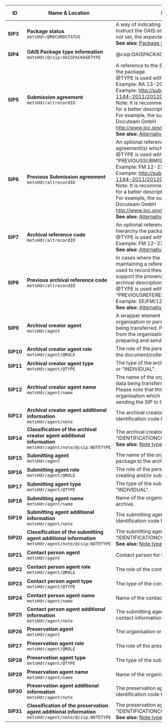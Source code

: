 | ID | Name & Location | Description & usage | Cardinality & Level |
| -- | --------------- | ------------------- | ------------------- |
| <a name="SIP3"></a>**SIP3** | **Package status** <br/> `metsHdr/@RECORDSTATUS` | A way of indicating the status of the package and to instruct the OAIS on how to properly handle the package. If not set, the expected behaviour is equal to NEW. <br/> **See also:** <a href="#VocabularyRECORDSTATUS" >Package status</a> | **0..1** <br/> MAY |
| <a name="SIP4"></a>**SIP4** | **OAIS Package type information** <br/> `metsHdr/@csip:OAISPACKAGETYPE` | @csip:OAISPACKAGETYPE is used with the value "SIP". | **1..1** <br/> MUST |
| <a name="SIP5"></a>**SIP5** | **Submission agreement** <br/> `metsHdr/altrecordID` | A reference to the Submission Agreement associated with the package. <br/> @TYPE is used with the value "SUBMISSIONAGREEMENT". <br/> Example: RA 13-2011/5329; 2012-04-12 <br/> Example: http://submissionagreement.kb.se/dnr331-1144-2011/20120711/ <br/> Note: It is recommended to use a machine-readable format for a better description of a submission agreement. <br/> For example, the submission agreement developed by Docuteam GmbH  <br/> http://www.loc.gov/standards/mets/profiles/00000041.xml <br/> **See also:** <a href="#VocabularyaltrecordIDTYPE" >Alternative record ID's</a> | **0..1** <br/> MAY |
| <a name="SIP6"></a>**SIP6** | **Previous Submission agreement** <br/> `metsHdr/altrecordID` | An optional reference to a previous submission agreement(s) which the information may have belonged to. <br/> @TYPE is used with the value "PREVIOUSSUBMISSIONAGREEMENT". <br/> Example: FM 12-2387/12726, 2007-09-19 <br/> Example: http://submissionagreement.kb.se/dnr331-1144-2011/20120711/ <br/> Note: It is recommended to use a machine-readable format for a better description of a submission agreement. <br/> For example, the submission agreement developed by Docuteam GmbH  <br/> http://www.loc.gov/standards/mets/profiles/00000041.xml <br/> **See also:** <a href="#VocabularyaltrecordIDTYPE" >Alternative record ID's</a> | **0..*** <br/> MAY |
| <a name="SIP7"></a>**SIP7** | **Archival reference code** <br/> `metsHdr/altrecordID` | An optional reference code indicating where in the archival hierarchy the package shall be placed in the OAIS. <br/> @TYPE is used with the value "REFERENCECODE". <br/> Example: FM 12-2387/12726, 2007-09-19 <br/> **See also:** <a href="#VocabularyaltrecordIDTYPE" >Alternative record ID's</a> | **0..1** <br/> MAY |
| <a name="SIP8"></a>**SIP8** | **Previous archival reference code** <br/> `metsHdr/altrecordID` | In cases where the SIP originates from other institutions maintaining a reference code structure, this element can be used to record these reference codes and therefore support the provenance of the package when a whole archival description is not submitted with the submission. <br/> @TYPE is used with the value "PREVIOUSREFERENCECODE". <br/> Example: SE/FM/123/123.1/123.1.3 <br/> **See also:** <a href="#VocabularyaltrecordIDTYPE" >Alternative record ID's</a> | **0..*** <br/> MAY |
| <a name="SIP9"></a>**SIP9** | **Archival creator agent** <br/> `metsHdr/agent` | A wrapper element that enables to encode the name of the organisation or person that originally created the data being transferred. Please note that this might be different from the organisation which has been charged with preparing and sending the SIP to the archives. | **0..1** <br/> MAY |
| <a name="SIP10"></a>**SIP10** | **Archival creator agent role** <br/> `metsHdr/agent/@ROLE` | The role of the person(s) or institution(s) responsible for the document/collection. | **1..1** <br/> MUST |
| <a name="SIP11"></a>**SIP11** | **Archival creator agent type** <br/> `metsHdr/agent/@TYPE` | The type of the archival creator agent is "ORGANIZATION" or "INDIVIDUAL". | **1..1** <br/> MUST |
| <a name="SIP12"></a>**SIP12** | **Archival creator agent name** <br/> `metsHdr/agent/name` | The name of the organisation(s) that originally created the data being transferred. <br/> Please note that this might be different from the organisation which has been charged with preparing and sending the SIP to the archives. | **0..*** <br/> MAY |
| <a name="SIP13"></a>**SIP13** | **Archival creator agent additional information** <br/> `metsHdr/agent/note` | The archival creator agent has a note providing a unique identification code for the archival creator. | **0..1** <br/> MAY |
| <a name="SIP14"></a>**SIP14** | **Classification of the archival creator agent additional information** <br/> `metsHdr/agent/note/@csip:NOTETYPE` | The archival creator agent note is typed with the value of "IDENTIFICATIONCODE". <br/> **See also:** <a href="#VocabularyNoteType" >Note type</a> | **1..1** <br/> MUST |
| <a name="SIP15"></a>**SIP15** | **Submitting agent** <br/> `metsHdr/agent` | The name of the organisation or person that submitting the package to the archive. | **1..1** <br/> MUST |
| <a name="SIP16"></a>**SIP16** | **Submitting agent role** <br/> `metsHdr/agent/@ROLE` | The role of the person(s) or institution(s) responsible for creating and/or submitting the package. | **1..1** <br/> MUST |
| <a name="SIP17"></a>**SIP17** | **Submitting agent type** <br/> `metsHdr/agent/@TYPE` | The type of the submitting agent is "ORGANIZATION" or "INDIVIDUAL". | **1..1** <br/> MUST |
| <a name="SIP18"></a>**SIP18** | **Submitting agent name** <br/> `metsHdr/agent/name` | Name of the organisation submitting the package to the archive. | **1..1** <br/> MAY |
| <a name="SIP19"></a>**SIP19** | **Submitting agent additional information** <br/> `metsHdr/agent/note` | The submitting agent has a note providing a unique identification code for the archival creator. | **0..1** <br/> MAY |
| <a name="SIP20"></a>**SIP20** | **Classification of the submitting agent additional information** <br/> `metsHdr/agent/note/@csip:NOTETYPE` | The submitting agent note is typed with the value of "IDENTIFICATIONCODE". <br/> **See also:** <a href="#VocabularyNoteType" >Note type</a> | **1..1** <br/> MUST |
| <a name="SIP21"></a>**SIP21** | **Contact person agent** <br/> `metsHdr/agent` | Contact person for the submission. | **0..*** <br/> MAY |
| <a name="SIP22"></a>**SIP22** | **Contact person agent role** <br/> `metsHdr/agent/@ROLE` | The role of the contact person is "CREATOR". | **1..1** <br/> MUST |
| <a name="SIP23"></a>**SIP23** | **Contact person agent type** <br/> `metsHdr/agent/@TYPE` | The type of the contact person agent is "INDIVIDUAL". | **1..1** <br/> MUST |
| <a name="SIP24"></a>**SIP24** | **Contact person agent name** <br/> `metsHdr/agent/name` | Name of the contact person. | **1..1** <br/> MUST |
| <a name="SIP25"></a>**SIP25** | **Contact person agent additional information** <br/> `metsHdr/agent/note` | The submitting agent has one or more notes giving the contact information. | **0..*** <br/> MAY |
| <a name="SIP26"></a>**SIP26** | **Preservation agent** <br/> `metsHdr/agent` | The organisation or person that preserves the package. | **0..1** <br/> MAY |
| <a name="SIP27"></a>**SIP27** | **Preservation agent role** <br/> `metsHdr/agent/@ROLE` | The role of the preservation agent is "PRESERVATION". | **1..1** <br/> MUST |
| <a name="SIP28"></a>**SIP28** | **Preservation agent type** <br/> `metsHdr/agent/@TYPE` | The type of the submitting agent is "ORGANIZATION". | **1..1** <br/> MUST |
| <a name="SIP29"></a>**SIP29** | **Preservation agent name** <br/> `metsHdr/agent/name` | Name of the organisation preserving the package. | **1..1** <br/> MAY |
| <a name="SIP30"></a>**SIP30** | **Preservation agent additional information** <br/> `metsHdr/agent/note` | The preservation agent has a note providing a unique identification code for the archival creator. | **0..1** <br/> MAY |
| <a name="SIP31"></a>**SIP31** | **Classification of the preservation agent additional information** <br/> `metsHdr/agent/note/@csip:NOTETYPE` | The preservation agent note is typed with the value of "IDENTIFICATIONCODE". <br/> **See also:** <a href="#VocabularyNoteType" >Note type</a> | **1..1** <br/> MUST |
